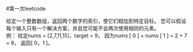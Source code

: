 #第一次leetcode


给定一个整数数组，返回两个数字的索引，使它们相加到特定目标。  您可以假设每个输入只有一个解决方案，并且您可能不会两次使用相同的元素。  
例：  给定nums = [2,7,11,15]，target = 9，  因为nums [ 0 ] + nums [ 1 ] = 2 + 7 = 9， 返回[ 0，1 ]。
